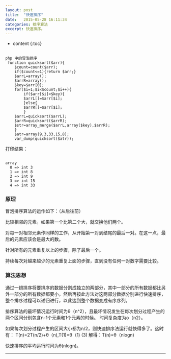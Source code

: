 ```yaml
---
layout: post
title:  "快速排序"
date:   2015-05-28 16:11:34
categories: 排序算法
excerpt: 快速排序。
---
```


* content
{:toc}


<pre><code>
php 中的冒泡排序
 function quicksort($arr){
    $count=count($arr);
    if($count<=1){return $arr;}
	$arrL=array();
	$arrR=array();
	$key=$arr[0];
	for($i=1;$i<$count;$i++){
		if($arr[$i]<$key){
		$arrL[]=$arr[$i];
		}else{
		$arrR[]=$arr[$i];
		}
	$arrL=quicksort($arrL);
	$arrR=quicksort($arrR);
	$str=array_merge($arrL,array($key),$arrR);
	}
    $atr=array(9,3,33,15,8);
    var_dump(quicksort($atr));
</code></pre>

打印结果：
<pre><code>
array
  0 => int 3
  1 => int 8
  2 => int 9
  3 => int 15
  4 => int 33
</pre></code>

### 原理
冒泡排序算法的运作如下：（从后往前）

比较相邻的元素。如果第一个比第二个大，就交换他们两个。

对每一对相邻元素作同样的工作，从开始第一对到结尾的最后一对。在这一点，最后的元素应该会是最大的数。

针对所有的元素重复以上的步骤，除了最后一个。

持续每次对越来越少的元素重复上面的步骤，直到没有任何一对数字需要比较。

###  算法思想
通过一趟排序将要排序的数据分割成独立的两部分，其中一部分的所有数据都比另外一部分的所有数据都要小，然后再按此方法对这两部分数据分别进行快速排序，整个排序过程可以递归进行，以此达到整个数据变成有序序列。

排序算法的最坏情况运行时间为θ（n^2），且最坏情况发生在每次划分过程产生的两个区间分别包含n-1个元素和1个元素的时候。
时间复杂度为o（n2）。

如果每次划分过程产生的区间大小都为n/2，则快速排序法运行就快得多了。这时有：
T(n)=2T(n/2)+θ（n),T(1)=θ（1) (3)
解得：T(n)=θ（nlogn)

快速排序的平均运行时间为θ(nlogn)。


---

